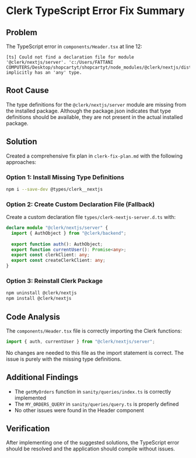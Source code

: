 # Clerk TypeScript Error Fix Summary

## Problem
The TypeScript error in `components/Header.tsx` at line 12:
```
[ts] Could not find a declaration file for module '@clerk/nextjs/server'. 'c:/Users/FATTANI COMPUTERS/Desktop/shopcartyt/shopcartyt/node_modules/@clerk/nextjs/dist/esm/server/index.js' implicitly has an 'any' type.
```

## Root Cause
The type definitions for the `@clerk/nextjs/server` module are missing from the installed package. Although the package.json indicates that type definitions should be available, they are not present in the actual installed package.

## Solution
Created a comprehensive fix plan in `clerk-fix-plan.md` with the following approaches:

### Option 1: Install Missing Type Definitions
```bash
npm i --save-dev @types/clerk__nextjs
```

### Option 2: Create Custom Declaration File (Fallback)
Create a custom declaration file `types/clerk-nextjs-server.d.ts` with:
```typescript
declare module "@clerk/nextjs/server" {
  import { AuthObject } from "@clerk/backend";
  
  export function auth(): AuthObject;
  export function currentUser(): Promise<any>;
  export const clerkClient: any;
  export const createClerkClient: any;
}
```

### Option 3: Reinstall Clerk Package
```bash
npm uninstall @clerk/nextjs
npm install @clerk/nextjs
```

## Code Analysis
The `components/Header.tsx` file is correctly importing the Clerk functions:
```typescript
import { auth, currentUser } from "@clerk/nextjs/server";
```

No changes are needed to this file as the import statement is correct. The issue is purely with the missing type definitions.

## Additional Findings
- The `getMyOrders` function in `sanity/queries/index.ts` is correctly implemented
- The `MY_ORDERS_QUERY` in `sanity/queries/query.ts` is properly defined
- No other issues were found in the Header component

## Verification
After implementing one of the suggested solutions, the TypeScript error should be resolved and the application should compile without issues.